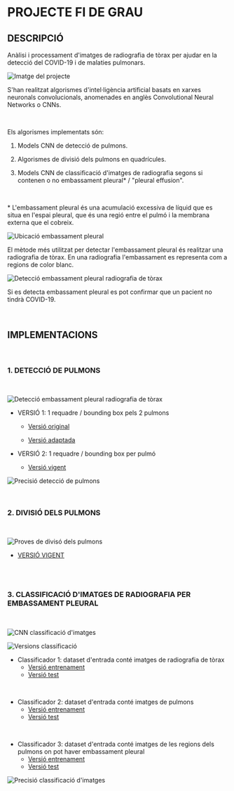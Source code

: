 # PROJECTE FI DE GRAU


## DESCRIPCIÓ

<p> Anàlisi i processament d'imatges de radiografia de tòrax per ajudar en la detecció del COVID-19 i de malaties pulmonars.</p>


![Imatge del projecte](/Imatges/imatgeProjecte.jpeg "Imatge del projecte")

<p> S'han realitzat algorismes d'intel·ligència artificial basats en xarxes neuronals convolucionals, anomenades en anglès Convolutional Neural Networks o CNNs. </p>


<br/>

<p> Els algorismes implementats són:

1. Models CNN de detecció de pulmons. 

2. Algorismes de divisió dels pulmons en quadrícules. 

3.  Models CNN de classificació d'imatges de radiografia segons si contenen o no embassament pleural* / "pleural effusion". </p>

<br/>

<p> * L'embassament pleural és una acumulació excessiva de líquid que es situa en l'espai pleural, que és una regió entre el pulmó i la membrana externa que el cobreix. </p>

![Ubicació embassament pleural](/Imatges/DefinicioEmbassament/embassamentUbicacio.jpg "Ubicació embassament pleural")

<p> El mètode més utilitzat per detectar l'embassament pleural és realitzar una radiografia de tòrax. En una radiografia l'embassament es representa com a regions de color blanc.</p>  

![Detecció embassament pleural radiografia de tòrax](/Imatges/DefinicioEmbassament/embassamentDeteccioRx.JPG "Detecció embassament pleural radiografia de tòrax")

<p> Si es detecta embassament pleural es pot confirmar que un pacient no tindrà COVID-19.</p>


<br/>


## IMPLEMENTACIONS 

<br/>

### 1. DETECCIÓ DE PULMONS

<br/>

![Detecció embassament pleural radiografia de tòrax](/Imatges/Implementacions/DeteccioPulmons/versionsROIs.JPG "Detecció embassament pleural radiografia de tòrax")

* VERSIÓ 1: 1 requadre / bounding box pels 2 pulmons
    - [Versió original](https://github.com/Marctrix14/TFG_Covid/blob/main/Codi_font/Deteccio_pulmons/v_1ROI/Implementacions/Original_Robert/roi_detection_Robert_fastaiv2.ipynb) 

    - [Versió adaptada](https://github.com/Marctrix14/TFG_Covid/blob/main/Codi_font/Deteccio_pulmons/v_1ROI/Implementacions/Meva_adaptacio/v1/model_lungs_detection_1ROI_ambClasses.ipynb) 


* VERSIÓ 2: 1 requadre / bounding box per pulmó
    - [Versió vigent](https://github.com/Marctrix14/TFG_Covid/blob/main/Codi_font/Deteccio_pulmons/v_2ROIs/Implementacions/Entrenar_model/train_model_2ROIs_lungs_detection_v3_discrimLr_local.ipynb)

![Precisió detecció de pulmons](/Imatges/Implementacions/DeteccioPulmons/precisio.png "Precisió detecció de pulmons")


<br/>

### 2. DIVISIÓ DELS PULMONS

<br/>

![Proves de divisó dels pulmons](/Imatges/Implementacions/DivisioPulmons/resultatsDivisio.png "Proves de divisió dels pulmons")

- [VERSIÓ VIGENT](https://github.com/Marctrix14/TFG_Covid/blob/main/Codi_font/Divisio_pulmons/v2/grid_bboxes.ipynb) 

<br/><br/>


### 3. CLASSIFICACIÓ D'IMATGES DE RADIOGRAFIA PER EMBASSAMENT PLEURAL

<br/>

![CNN classificació d'imatges](/Imatges/Implementacions/Classificacio/esquemaCNNclassif.png "CNN classificació d'imatges")

![Versions classificació](/Imatges/Implementacions/Classificacio/esquemes_classif_effusion.JPG "Versions classificació")



* Classificador 1: dataset d'entrada conté imatges de radiografia de tòrax
    - [Versió entrenament](https://github.com/Marctrix14/TFG_Covid/blob/main/Codi_font/Deteccio_COVID/Detec_preliminars/Pleural_Effusion/Classificadors/v_imatgesTorax/Classificador/Meva_adaptacio_fastai/resnet50/Entrenar_model/train_effusion_classif_torax_resnet50_ds_git.ipynb)
    - [Versió test](https://github.com/Marctrix14/TFG_Covid/blob/main/Codi_font/Deteccio_COVID/Detec_preliminars/Pleural_Effusion/Classificadors/v_imatgesTorax/Classificador/Meva_adaptacio_fastai/resnet50/Testejar_model/test_eff_classif_torax_resnet50.ipynb) 
       

<br/>

* Classificador 2: dataset d'entrada conté imatges de pulmons 
    - [Versió entrenament](https://github.com/Marctrix14/TFG_Covid/blob/main/Codi_font/Deteccio_COVID/Detec_preliminars/Pleural_Effusion/Classificadors/v_imatgesPulmons/Classificador/v_1ROI/Entrenar_model/train_effusion_classification_ROIS_lungs_v3.ipynb) 
    - [Versió test](https://github.com/Marctrix14/TFG_Covid/blob/main/Codi_font/Deteccio_COVID/Detec_preliminars/Pleural_Effusion/Classificadors/v_imatgesPulmons/Classificador/v_1ROI/Testejar_model/test_eff_classif_ROIS_lungs_v3.ipynb)  

<br/>

* Classificador 3: dataset d'entrada conté imatges de les regions dels pulmons on pot haver embassament pleural
    - [Versió entrenament](https://github.com/Marctrix14/TFG_Covid/blob/main/Codi_font/Deteccio_COVID/Detec_preliminars/Pleural_Effusion/Classificadors/v_imatgesGridsEffusion/Classificador/v2ROIs/Entrenar_model/train_effusion_classif_grids_combined_2ROIs.ipynb) 
    - [Versió test](https://github.com/Marctrix14/TFG_Covid/blob/main/Codi_font/Deteccio_COVID/Detec_preliminars/Pleural_Effusion/Classificadors/v_imatgesGridsEffusion/Classificador/v2ROIs/Testejar_model/test_effusion_classif_grids_combined_v3.ipynb) 
  
![Precisió classificació d'imatges](/Imatges/Implementacions/Classificacio/precisio.png "Precisió classificació d'imatges")








